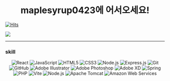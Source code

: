 <h1 align="center">maplesyrup0423에 어서오세요!</h1>

[![Hits](https://hits.seeyoufarm.com/api/count/incr/badge.svg?url=https%3A%2F%2Fgithub.com%2Fmaplesyrup0423&count_bg=%23000000&title_bg=%23000000&icon=github.svg&icon_color=%23FFFFFF&title=GitHub&edge_flat=false)](https://hits.seeyoufarm.com)

<img src="https://github-readme-stats.vercel.app/api?username=maplesyrup0423&show_icons=true&theme=github_dark&count_private=true&hide=stars,issues,contribs">

<!--
**일반 언어 사용량 통계**  

[![Top Langs](https://github-readme-stats.vercel.app/api/top-langs/?username=maplesyrup0423&layout=compact)](https://github.com/anuraghazra/github-readme-stats)

**C# 제외 언어 사용량 통계**  

[![Top Langs](https://github-readme-stats.vercel.app/api/top-langs/?username=maplesyrup0423&hide=c%23&layout=compact)](https://github.com/anuraghazra/github-readme-stats)


**WakaTime 주간 통계** 

[![Harlok's WakaTime stats](https://github-readme-stats.vercel.app/api/wakatime?username=maplesyrup0423)](https://github.com/anuraghazra/github-readme-stats)
-->
<hr/>
<h3>skill</h3>
<p align="center">
  <img src="https://img.shields.io/badge/React-61DAFB?style=for-the-badge&logo=React&logoColor=white" alt="React" />
  <img src="https://img.shields.io/badge/JavaScript-F7DF1E?style=for-the-badge&logo=JavaScript&logoColor=black" alt="JavaScript" />
  <img src="https://img.shields.io/badge/HTML-E34F26?style=for-the-badge&logo=HTML5&logoColor=white" alt="HTML5" />
  <img src="https://img.shields.io/badge/CSS-1572B6?style=for-the-badge&logo=CSS3&logoColor=white" alt="CSS3" />
  <img src="https://img.shields.io/badge/Node.js-339933?style=for-the-badge&logo=Node.js&logoColor=white" alt="Node.js" />
  <img src="https://img.shields.io/badge/Express.js-000000?style=for-the-badge&logo=Express&logoColor=white" alt="Express.js" />
  <img src="https://img.shields.io/badge/Git-F05032?style=for-the-badge&logo=Git&logoColor=white" alt="Git" />
  <img src="https://img.shields.io/badge/GitHub-181717?style=for-the-badge&logo=GitHub&logoColor=white" alt="GitHub" />
<img src="https://img.shields.io/badge/Adobe%20Illustrator-FF9A00?style=for-the-badge&logo=Adobe%20Illustrator&logoColor=white" alt="Adobe Illustrator" />
  <img src="https://img.shields.io/badge/Adobe%20Photoshop-31A8FF?style=for-the-badge&logo=Adobe%20Photoshop&logoColor=white" alt="Adobe Photoshop" />
  <img src="https://img.shields.io/badge/Adobe%20XD-FF61F6?style=for-the-badge&logo=Adobe%20XD&logoColor=white" alt="Adobe XD" />
  <img src="https://img.shields.io/badge/Spring-6DB33F?style=for-the-badge&logo=Spring&logoColor=white" alt="Spring" />
  <img src="https://img.shields.io/badge/PHP-777BB4?style=for-the-badge&logo=PHP&logoColor=white" alt="PHP" />
  <img src="https://img.shields.io/badge/Vite-4FC08D?style=for-the-badge&logo=Vite&logoColor=white" alt="Vite" />
  <img src="https://img.shields.io/badge/Node.js-339933?style=for-the-badge&logo=Node.js&logoColor=white" alt="Node.js" />
  <img src="https://img.shields.io/badge/Apache%20Tomcat-F8DC75?style=for-the-badge&logo=Apache%20Tomcat&logoColor=black" alt="Apache Tomcat" />
  <img src="https://img.shields.io/badge/amazonwebservices-FF9900?style=for-the-badge&logo=Amazon%20AWS&logoColor=white" alt="Amazon Web Services" />
</p>

